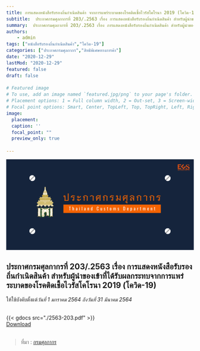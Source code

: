 ```yaml
---
title: การแสดงหนังสือรับรองถิ่นกำเนิดสินค้า จากการแพร่ระบาดของโรคติดเชื้อไวรัสโคโรนา 2019 (โควิด-19)
subtitle:  ประกาศกรมศุลกากรที่ 203/.2563 เรื่อง การแสดงหนังสือรับรองถิ่นกำเนิดสินค้า สำหรับผู้นำของเข้าที่ได้รับผลกระทบจากการแพร่ระบาดของโรคติดเชื้อไวรัสโคโรนา 2019 (โควิด-19)
summary:  ประกาศกรมศุลกากรที่ 203/.2563 เรื่อง การแสดงหนังสือรับรองถิ่นกำเนิดสินค้า สำหรับผู้นำของเข้าที่ได้รับผลกระทบจากการแพร่ระบาดของโรคติดเชื้อไวรัสโคโรนา 2019 (โควิด-19)
authors:
    - admin
tags: ["หนังสือรับรองถิ่นกำเนิดสินค้า","โควิด-19"]
categories: ["ประกาศกรมศุลกากร","สิทธิพิเศษทางการค้า"]
date: "2020-12-29"
lastMod: "2020-12-29"
featured: false
draft: false

# Featured image
# To use, add an image named `featured.jpg/png` to your page's folder.
# Placement options: 1 = Full column width, 2 = Out-set, 3 = Screen-width
# Focal point options: Smart, Center, TopLeft, Top, TopRight, Left, Right, BottomLeft, Bottom, BottomRight
image:
  placement: 
  caption: ''
  focal_point: ""
  preview_only: true

---
```


![](featured.png)

## ประกาศกรมศุลกากรที่ 203/.2563 เรื่อง การแสดงหนังสือรับรองถิ่นกำเนิดสินค้า สำหรับผู้นำของเข้าที่ได้รับผลกระทบจากการแพร่ระบาดของโรคติดเชื้อไวรัสโคโรนา 2019 (โควิด-19) 

ให้ใช้บังคับตั้งแต่*วันที่ 1 มกราคม 2564 ถึงวันที่ 31 มีนาคม 2564*



<br>
{{< gdocs src="./2563-203.pdf" >}}

<br>

<div class="article-tags">
<a class="badge badge-danger" href="./2563-203.pdf" target="_blank" id="download_files_new"> Download </a> 
</div>
<br>

> ที่มา : [กรมศุลกากร](http://www.customs.go.th/cont_strc_download_with_docno_date.php?lang=th&top_menu=menu_homepage&current_id=14232832414c505f4d464b48464b4b)

